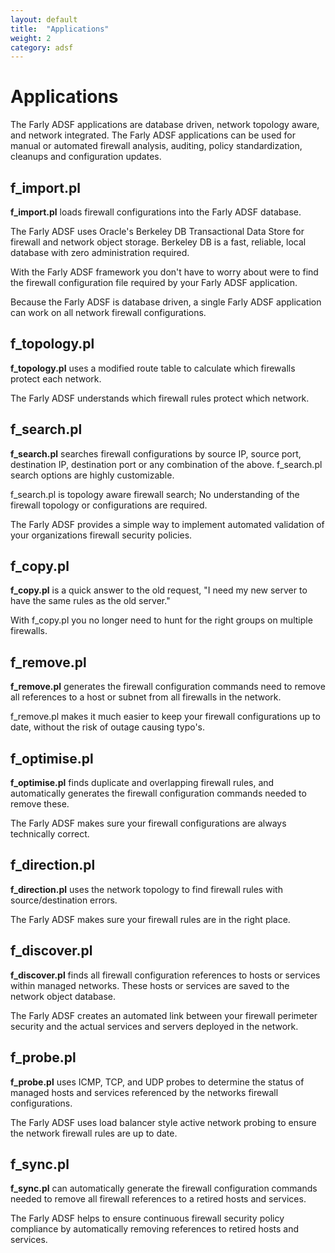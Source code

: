 ```yaml
---
layout: default
title:  "Applications"
weight: 2
category: adsf
---
```

# Applications

The Farly ADSF applications are database driven, network topology aware, and network integrated. The Farly ADSF applications can be used for manual or automated firewall analysis, auditing, policy standardization, cleanups and configuration updates.

## f_import.pl

**f_import.pl** loads firewall configurations into the Farly ADSF database.

<p class="text-primary">The Farly ADSF uses Oracle's Berkeley DB Transactional Data Store for firewall and network object storage. Berkeley DB is a fast, reliable, local database with zero administration required.</p>

<p class="text-primary">With the Farly ADSF framework you don't have to worry about were to find the firewall configuration file required by your Farly ADSF application.</p>

<p class="text-primary">Because the Farly ADSF is database driven, a single Farly ADSF application can work on all network firewall configurations.</p>

## f_topology.pl

**f_topology.pl** uses a modified route table to calculate which firewalls protect each network.

<p class="text-primary">The Farly ADSF understands which firewall rules protect which network.</p>

## f_search.pl

**f_search.pl** searches firewall configurations by source IP, source port, destination IP, destination port or any combination of the above. f_search.pl search options are highly customizable.

<p class="text-primary">f_search.pl is topology aware firewall search; No understanding of the firewall topology or configurations are required.</p>

<p class="text-primary">The Farly ADSF provides a simple way to implement automated validation of your organizations firewall security policies.</p>

## f_copy.pl

**f_copy.pl** is a quick answer to the old request, "I need my new server to have the same rules as the old server."

<p class="text-primary">With f_copy.pl you no longer need to hunt for the right groups on multiple firewalls.</p>

## f_remove.pl

**f_remove.pl** generates the firewall configuration commands need to remove all references to a host or subnet from all firewalls in the network.

<p class="text-primary">f_remove.pl makes it much easier to keep your firewall configurations up to date, without the risk of outage causing typo's.</p>

## f_optimise.pl

**f_optimise.pl** finds duplicate and overlapping firewall rules, and automatically generates the firewall configuration commands needed to remove these.

<p class="text-primary">The Farly ADSF makes sure your firewall configurations are always technically correct.</p>

## f_direction.pl

**f_direction.pl** uses the network topology to find firewall rules with source/destination errors.

<p class="text-primary">The Farly ADSF makes sure your firewall rules are in the right place.</p>

## f_discover.pl

**f_discover.pl** finds all firewall configuration references to hosts or services within managed networks. These hosts or services are saved to the network object database.

<p class="text-primary">The Farly ADSF creates an automated link between your firewall perimeter security and the actual services and servers deployed in the network.</p>

## f_probe.pl

**f_probe.pl** uses ICMP, TCP, and UDP probes to determine the status of managed hosts and services referenced by the networks firewall configurations.

<p class="text-primary">The Farly ADSF uses load balancer style active network probing to ensure the network firewall rules are up to date.</p>

## f_sync.pl

**f_sync.pl** can automatically generate the firewall configuration commands needed to remove all firewall references to a retired hosts and services.

<p class="text-primary">The Farly ADSF helps to ensure continuous firewall security policy compliance by automatically removing references to retired hosts and services.</p>


